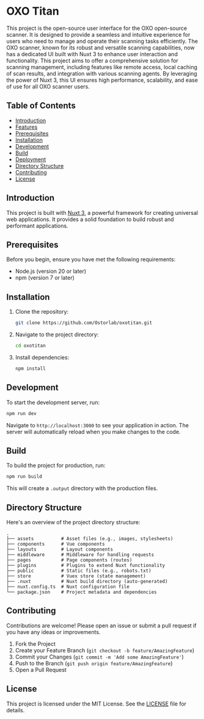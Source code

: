 # OXO Titan

This project is the open-source user interface for the OXO open-source scanner. It is designed to provide a seamless and intuitive experience for users who need to manage and operate their scanning tasks efficiently. The OXO scanner, known for its robust and versatile scanning capabilities, now has a dedicated UI built with Nuxt 3 to enhance user interaction and functionality. This project aims to offer a comprehensive solution for scanning management, including features like remote access, local caching of scan results, and integration with various scanning agents. By leveraging the power of Nuxt 3, this UI ensures high performance, scalability, and ease of use for all OXO scanner users.

## Table of Contents

- [Introduction](#introduction)
- [Features](#features)
- [Prerequisites](#prerequisites)
- [Installation](#installation)
- [Development](#development)
- [Build](#build)
- [Deployment](#deployment)
- [Directory Structure](#directory-structure)
- [Contributing](#contributing)
- [License](#license)

## Introduction

This project is built with [Nuxt 3](https://v3.nuxtjs.org/), a powerful framework for creating universal web applications. It provides a solid foundation to build robust and performant applications.

## Prerequisites

Before you begin, ensure you have met the following requirements:

- Node.js (version 20 or later)
- npm (version 7 or later)

## Installation

1. Clone the repository:

   ```bash
   git clone https://github.com/Ostorlab/oxotitan.git
   ```

2. Navigate to the project directory:

   ```bash
   cd oxotitan
   ```

3. Install dependencies:

   ```bash
   npm install
   ```

## Development

To start the development server, run:

```bash
npm run dev
```

Navigate to `http://localhost:3000` to see your application in action. The server will automatically reload when you make changes to the code.

## Build

To build the project for production, run:

```bash
npm run build
```

This will create a `.output` directory with the production files.

## Directory Structure

Here's an overview of the project directory structure:

```
.
├── assets          # Asset files (e.g., images, stylesheets)
├── components      # Vue components
├── layouts         # Layout components
├── middleware      # Middleware for handling requests
├── pages           # Page components (routes)
├── plugins         # Plugins to extend Nuxt functionality
├── public          # Static files (e.g., robots.txt)
├── store           # Vuex store (state management)
├── .nuxt           # Nuxt build directory (auto-generated)
├── nuxt.config.ts  # Nuxt configuration file
└── package.json    # Project metadata and dependencies
```

## Contributing

Contributions are welcome! Please open an issue or submit a pull request if you have any ideas or improvements.

1. Fork the Project
2. Create your Feature Branch (`git checkout -b feature/AmazingFeature`)
3. Commit your Changes (`git commit -m 'Add some AmazingFeature'`)
4. Push to the Branch (`git push origin feature/AmazingFeature`)
5. Open a Pull Request

## License

This project is licensed under the MIT License. See the [LICENSE](LICENSE) file for details.
